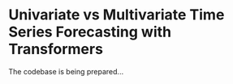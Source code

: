 # Univariate vs Multivariate Time Series Forecasting with Transformers
The codebase is being prepared...
